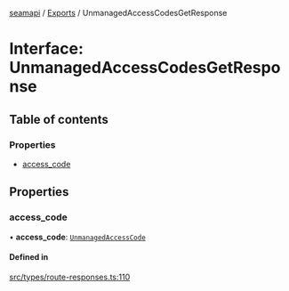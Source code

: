 [seamapi](../README.md) / [Exports](../modules.md) / UnmanagedAccessCodesGetResponse

# Interface: UnmanagedAccessCodesGetResponse

## Table of contents

### Properties

- [access\_code](UnmanagedAccessCodesGetResponse.md#access_code)

## Properties

### access\_code

• **access\_code**: [`UnmanagedAccessCode`](../modules.md#unmanagedaccesscode)

#### Defined in

[src/types/route-responses.ts:110](https://github.com/seamapi/javascript/blob/main/src/types/route-responses.ts#L110)
